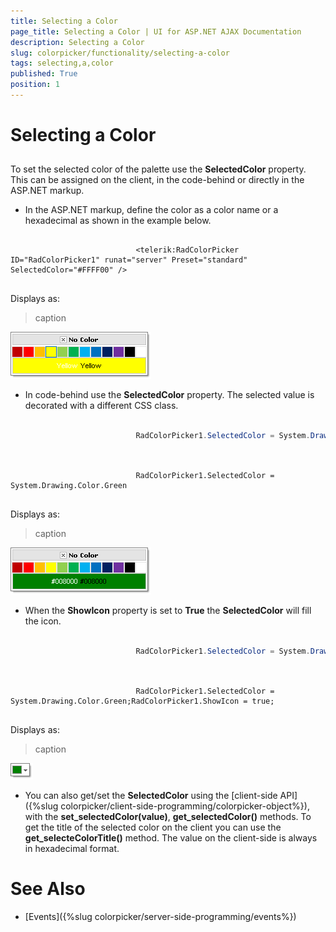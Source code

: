 ```yaml
---
title: Selecting a Color
page_title: Selecting a Color | UI for ASP.NET AJAX Documentation
description: Selecting a Color
slug: colorpicker/functionality/selecting-a-color
tags: selecting,a,color
published: True
position: 1
---
```


# Selecting a Color



## 

To set the selected color of the palette use the __SelectedColor__ property. This can be assigned on the client, in the code-behind or directly in the ASP.NET markup.

* In the ASP.NET markup, define the color as a color name or a hexadecimal as shown in the example below.

````ASPNET
	     
							<telerik:RadColorPicker ID="RadColorPicker1" runat="server" Preset="standard" SelectedColor="#FFFF00" />
				
````

Displays as:
>caption 

![](images/radcolorpicker007.png)

* In code-behind use the __SelectedColor__ property. The selected value is decorated with a different CSS class.

````C#
	     
							RadColorPicker1.SelectedColor = System.Drawing.Color.Green;
				
````



````VB.NET
	     
							RadColorPicker1.SelectedColor = System.Drawing.Color.Green
				
````

Displays as:
>caption 

![](images/radcolorpicker006.png)

* When the __ShowIcon__ property is set to __True__ the __SelectedColor__ will fill the icon.

````C#
	     
							RadColorPicker1.SelectedColor = System.Drawing.Color.Green;RadColorPicker1.ShowIcon = true;
				
````



````VB.NET
	     
							RadColorPicker1.SelectedColor = System.Drawing.Color.Green;RadColorPicker1.ShowIcon = true;
				
````

Displays as:
>caption 

![](images/radcolorpicker005.png)

* You can also get/set the __SelectedColor__ using the [client-side API]({%slug colorpicker/client-side-programming/colorpicker-object%}), with the __set_selectedColor(value)__, __get_selectedColor()__ methods. To get the title of the selected color on the client you can use the __get_selecteColorTitle()__ method. The value on the client-side is always in hexadecimal format.

# See Also

 * [Events]({%slug colorpicker/server-side-programming/events%})
